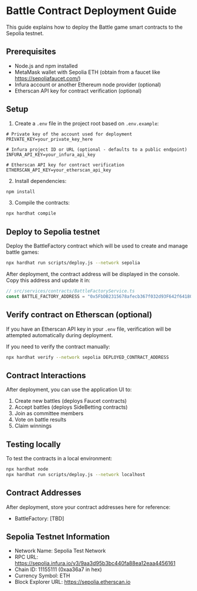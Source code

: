 # Battle Contract Deployment Guide

This guide explains how to deploy the Battle game smart contracts to the Sepolia testnet.

## Prerequisites

- Node.js and npm installed
- MetaMask wallet with Sepolia ETH (obtain from a faucet like https://sepoliafaucet.com/)
- Infura account or another Ethereum node provider (optional)
- Etherscan API key for contract verification (optional)

## Setup

1. Create a `.env` file in the project root based on `.env.example`:

```
# Private key of the account used for deployment
PRIVATE_KEY=your_private_key_here

# Infura project ID or URL (optional - defaults to a public endpoint)
INFURA_API_KEY=your_infura_api_key

# Etherscan API key for contract verification
ETHERSCAN_API_KEY=your_etherscan_api_key
```

2. Install dependencies:

```bash
npm install
```

3. Compile the contracts:

```bash
npx hardhat compile
```

## Deploy to Sepolia testnet

Deploy the BattleFactory contract which will be used to create and manage battle games:

```bash
npx hardhat run scripts/deploy.js --network sepolia
```

After deployment, the contract address will be displayed in the console. Copy this address and update it in:

```javascript
// src/services/contracts/BattleFactoryService.ts
const BATTLE_FACTORY_ADDRESS = "0x5FbDB2315678afecb367f032d93F642f64180aa3"; // Replace with your deployed contract address
```

## Verify contract on Etherscan (optional)

If you have an Etherscan API key in your `.env` file, verification will be attempted automatically during deployment.

If you need to verify the contract manually:

```bash
npx hardhat verify --network sepolia DEPLOYED_CONTRACT_ADDRESS
```

## Contract Interactions

After deployment, you can use the application UI to:

1. Create new battles (deploys Faucet contracts)
2. Accept battles (deploys SideBetting contracts)
3. Join as committee members
4. Vote on battle results
5. Claim winnings

## Testing locally

To test the contracts in a local environment:

```bash
npx hardhat node
npx hardhat run scripts/deploy.js --network localhost
```

## Contract Addresses

After deployment, store your contract addresses here for reference:

- BattleFactory: [TBD]

## Sepolia Testnet Information

- Network Name: Sepolia Test Network
- RPC URL: https://sepolia.infura.io/v3/9aa3d95b3bc440fa88ea12eaa4456161
- Chain ID: 11155111 (0xaa36a7 in hex)
- Currency Symbol: ETH
- Block Explorer URL: https://sepolia.etherscan.io